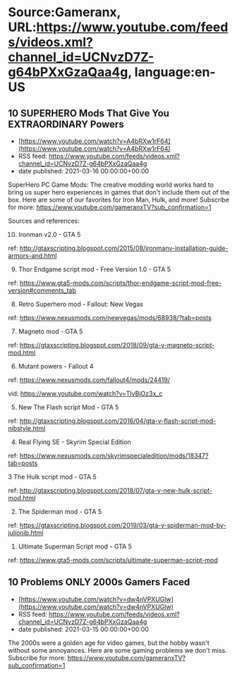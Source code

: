 # Source:Gameranx, URL:https://www.youtube.com/feeds/videos.xml?channel_id=UCNvzD7Z-g64bPXxGzaQaa4g, language:en-US

## 10 SUPERHERO Mods That Give You EXTRAORDINARY Powers
 - [https://www.youtube.com/watch?v=A4bRXw1rF64](https://www.youtube.com/watch?v=A4bRXw1rF64)
 - RSS feed: https://www.youtube.com/feeds/videos.xml?channel_id=UCNvzD7Z-g64bPXxGzaQaa4g
 - date published: 2021-03-16 00:00:00+00:00

SuperHero PC Game Mods: The creative modding world works hard to bring us super hero experiences in games that don't include them out of the box. Here are some of our favorites for Iron Man, Hulk, and more!
Subscribe for more: https://www.youtube.com/gameranxTV?sub_confirmation=1

Sources and references:

10. Ironman v2.0 - GTA 5

ref: http://gtaxscripting.blogspot.com/2015/08/ironmanv-installation-guide-armors-and.html



9. Thor Endgame script mod - Free Version 1.0 - GTA 5

ref: https://www.gta5-mods.com/scripts/thor-endgame-script-mod-free-version#comments_tab



8. Retro Superhero mod - Fallout: New Vegas

ref: https://www.nexusmods.com/newvegas/mods/68938/?tab=posts


7. Magneto mod - GTA 5

ref: https://gtaxscripting.blogspot.com/2018/09/gta-v-magneto-script-mod.html



6. Mutant powers - Fallout 4

ref: https://www.nexusmods.com/fallout4/mods/24419/

vid: https://www.youtube.com/watch?v=TIvBjOz3x_c



5. New The Flash script Mod - GTA 5

ref: http://gtaxscripting.blogspot.com/2016/04/gta-v-flash-script-mod-nibstyle.html




4. Real Flying SE - Skyrim Special Edition

ref: https://www.nexusmods.com/skyrimspecialedition/mods/18347?tab=posts



3 The Hulk script mod - GTA 5

ref: http://gtaxscripting.blogspot.com/2018/07/gta-v-new-hulk-script-mod.html




2. The Spiderman mod - GTA 5

ref: https://gtaxscripting.blogspot.com/2019/03/gta-v-spiderman-mod-by-julionib.html



1. Ultimate Superman Script mod - GTA 5

ref: https://www.gta5-mods.com/scripts/ultimate-superman-script-mod

## 10 Problems ONLY 2000s Gamers Faced
 - [https://www.youtube.com/watch?v=dw4nVPXUGlw](https://www.youtube.com/watch?v=dw4nVPXUGlw)
 - RSS feed: https://www.youtube.com/feeds/videos.xml?channel_id=UCNvzD7Z-g64bPXxGzaQaa4g
 - date published: 2021-03-15 00:00:00+00:00

The 2000s were a golden age for video games, but the hobby wasn't without some annoyances. Here are some gaming problems we don't miss.
Subscribe for more: https://www.youtube.com/gameranxTV?sub_confirmation=1

